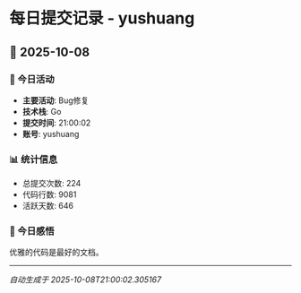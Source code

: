 # 每日提交记录 - yushuang

## 📅 2025-10-08

### 🎯 今日活动
- **主要活动**: Bug修复
- **技术栈**: Go
- **提交时间**: 21:00:02
- **账号**: yushuang

### 📊 统计信息
- 总提交次数: 224
- 代码行数: 9081
- 活跃天数: 646

### 💭 今日感悟
优雅的代码是最好的文档。

---
*自动生成于 2025-10-08T21:00:02.305167*
